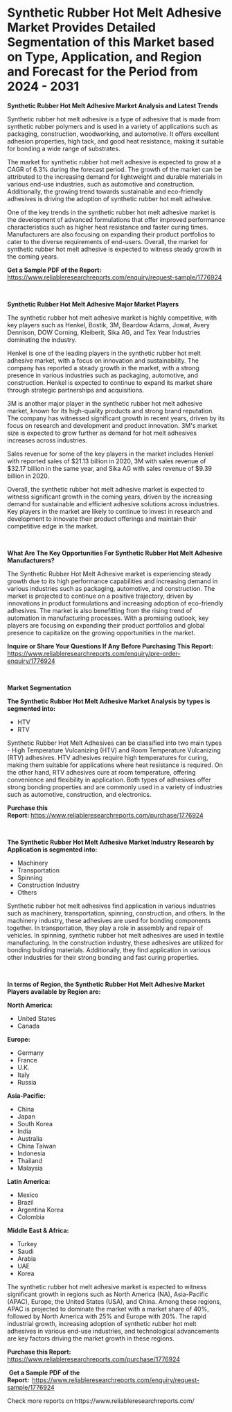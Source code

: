 <p><h1>Synthetic Rubber Hot Melt Adhesive Market Provides Detailed Segmentation of this Market based on Type, Application, and Region and Forecast for the Period from 2024 - 2031</h1></p><p><strong>Synthetic Rubber Hot Melt Adhesive Market Analysis and Latest Trends</strong></p>
<p><p>Synthetic rubber hot melt adhesive is a type of adhesive that is made from synthetic rubber polymers and is used in a variety of applications such as packaging, construction, woodworking, and automotive. It offers excellent adhesion properties, high tack, and good heat resistance, making it suitable for bonding a wide range of substrates.</p><p>The market for synthetic rubber hot melt adhesive is expected to grow at a CAGR of 6.3% during the forecast period. The growth of the market can be attributed to the increasing demand for lightweight and durable materials in various end-use industries, such as automotive and construction. Additionally, the growing trend towards sustainable and eco-friendly adhesives is driving the adoption of synthetic rubber hot melt adhesive.</p><p>One of the key trends in the synthetic rubber hot melt adhesive market is the development of advanced formulations that offer improved performance characteristics such as higher heat resistance and faster curing times. Manufacturers are also focusing on expanding their product portfolios to cater to the diverse requirements of end-users. Overall, the market for synthetic rubber hot melt adhesive is expected to witness steady growth in the coming years.</p></p>
<p><strong>Get a Sample PDF of the Report:&nbsp;</strong> <a href="https://www.reliableresearchreports.com/enquiry/request-sample/1776924">https://www.reliableresearchreports.com/enquiry/request-sample/1776924</a></p>
<p>&nbsp;</p>
<p><strong>Synthetic Rubber Hot Melt Adhesive Major Market Players</strong></p>
<p><p>The synthetic rubber hot melt adhesive market is highly competitive, with key players such as Henkel, Bostik, 3M, Beardow Adams, Jowat, Avery Dennison, DOW Corning, Kleiberit, Sika AG, and Tex Year Industries dominating the industry.</p><p>Henkel is one of the leading players in the synthetic rubber hot melt adhesive market, with a focus on innovation and sustainability. The company has reported a steady growth in the market, with a strong presence in various industries such as packaging, automotive, and construction. Henkel is expected to continue to expand its market share through strategic partnerships and acquisitions.</p><p>3M is another major player in the synthetic rubber hot melt adhesive market, known for its high-quality products and strong brand reputation. The company has witnessed significant growth in recent years, driven by its focus on research and development and product innovation. 3M's market size is expected to grow further as demand for hot melt adhesives increases across industries.</p><p>Sales revenue for some of the key players in the market includes Henkel with reported sales of $21.13 billion in 2020, 3M with sales revenue of $32.17 billion in the same year, and Sika AG with sales revenue of $9.39 billion in 2020.</p><p>Overall, the synthetic rubber hot melt adhesive market is expected to witness significant growth in the coming years, driven by the increasing demand for sustainable and efficient adhesive solutions across industries. Key players in the market are likely to continue to invest in research and development to innovate their product offerings and maintain their competitive edge in the market.</p></p>
<p>&nbsp;</p>
<p><strong>What Are The Key Opportunities For Synthetic Rubber Hot Melt Adhesive Manufacturers?</strong></p>
<p><p>The Synthetic Rubber Hot Melt Adhesive market is experiencing steady growth due to its high performance capabilities and increasing demand in various industries such as packaging, automotive, and construction. The market is projected to continue on a positive trajectory, driven by innovations in product formulations and increasing adoption of eco-friendly adhesives. The market is also benefitting from the rising trend of automation in manufacturing processes. With a promising outlook, key players are focusing on expanding their product portfolios and global presence to capitalize on the growing opportunities in the market.</p></p>
<p><strong>Inquire or Share Your Questions If Any Before Purchasing This Report:</strong> <a href="https://www.reliableresearchreports.com/enquiry/pre-order-enquiry/1776924">https://www.reliableresearchreports.com/enquiry/pre-order-enquiry/1776924</a></p>
<p>&nbsp;</p>
<p><strong>Market Segmentation</strong></p>
<p><strong>The Synthetic Rubber Hot Melt Adhesive Market Analysis by types is segmented into:</strong></p>
<p><ul><li>HTV</li><li>RTV</li></ul></p>
<p><p>Synthetic Rubber Hot Melt Adhesives can be classified into two main types - High Temperature Vulcanizing (HTV) and Room Temperature Vulcanizing (RTV) adhesives. HTV adhesives require high temperatures for curing, making them suitable for applications where heat resistance is required. On the other hand, RTV adhesives cure at room temperature, offering convenience and flexibility in application. Both types of adhesives offer strong bonding properties and are commonly used in a variety of industries such as automotive, construction, and electronics.</p></p>
<p><strong>Purchase this Report:&nbsp;</strong><a href="https://www.reliableresearchreports.com/purchase/1776924">https://www.reliableresearchreports.com/purchase/1776924</a></p>
<p>&nbsp;</p>
<p><strong>The Synthetic Rubber Hot Melt Adhesive Market Industry Research by Application is segmented into:</strong></p>
<p><ul><li>Machinery</li><li>Transportation</li><li>Spinning</li><li>Construction Industry</li><li>Others</li></ul></p>
<p><p>Synthetic rubber hot melt adhesives find application in various industries such as machinery, transportation, spinning, construction, and others. In the machinery industry, these adhesives are used for bonding components together. In transportation, they play a role in assembly and repair of vehicles. In spinning, synthetic rubber hot melt adhesives are used in textile manufacturing. In the construction industry, these adhesives are utilized for bonding building materials. Additionally, they find application in various other industries for their strong bonding and fast curing properties.</p></p>
<p>&nbsp;</p>
<p><strong>In terms of Region, the Synthetic Rubber Hot Melt Adhesive Market Players available by Region are:</strong></p>
<p>
    <p> <strong> North America: </strong>
        <ul>
            <li>United States</li>
            <li>Canada</li>
        </ul>
        </p> 
    <p> <strong> Europe: </strong>
        <ul>
            <li>Germany</li>
            <li>France</li>
            <li>U.K.</li>
            <li>Italy</li>
            <li>Russia</li>
        </ul>
        </p> 
    <p> <strong> Asia-Pacific: </strong>
        <ul>
            <li>China</li>
            <li>Japan</li>
            <li>South Korea</li>
            <li>India</li>
            <li>Australia</li>
            <li>China Taiwan</li>
            <li>Indonesia</li>
            <li>Thailand</li>
            <li>Malaysia</li>
        </ul>
        </p> 
    <p> <strong> Latin America: </strong>
        <ul>
            <li>Mexico</li>
            <li>Brazil</li>
            <li>Argentina Korea</li>
            <li>Colombia</li>
        </ul>
        </p> 
    <p> <strong> Middle East & Africa: </strong>
        <ul>
            <li>Turkey</li>
            <li>Saudi</li>
            <li>Arabia</li>
            <li>UAE</li>
            <li>Korea</li>
        </ul>
    </p>
    </p>
<p><p>The synthetic rubber hot melt adhesive market is expected to witness significant growth in regions such as North America (NA), Asia-Pacific (APAC), Europe, the United States (USA), and China. Among these regions, APAC is projected to dominate the market with a market share of 40%, followed by North America with 25% and Europe with 20%. The rapid industrial growth, increasing adoption of synthetic rubber hot melt adhesives in various end-use industries, and technological advancements are key factors driving the market growth in these regions.</p></p>
<p><strong>Purchase this Report: </strong><a href="https://www.reliableresearchreports.com/purchase/1776924">https://www.reliableresearchreports.com/purchase/1776924</a></p>
<p>&nbsp;<strong>Get a Sample PDF of the Report:&nbsp;&nbsp;</strong><a href="https://www.reliableresearchreports.com/enquiry/request-sample/1776924">https://www.reliableresearchreports.com/enquiry/request-sample/1776924</a></p>
<p><strong></strong></p>
<p>Check more reports on https://www.reliableresearchreports.com/</p>